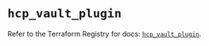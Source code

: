 # `hcp_vault_plugin`

Refer to the Terraform Registry for docs: [`hcp_vault_plugin`](https://registry.terraform.io/providers/hashicorp/hcp/0.90.0/docs/resources/vault_plugin).
